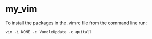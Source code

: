 # my_vim

To install the packages in the .vimrc file from the command line run:

```
vim -i NONE -c VundleUpdate -c quitall
```
